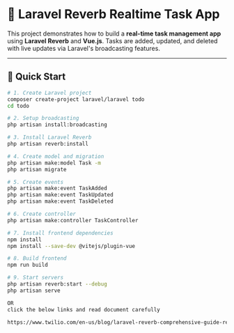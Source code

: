 # 🧠 Laravel Reverb Realtime Task App

This project demonstrates how to build a **real-time task management app** using **Laravel Reverb** and **Vue.js**. Tasks are added, updated, and deleted with live updates via Laravel's broadcasting features.

---

## 🚀 Quick Start

```bash
# 1. Create Laravel project
composer create-project laravel/laravel todo
cd todo

# 2. Setup broadcasting
php artisan install:broadcasting

# 3. Install Laravel Reverb
php artisan reverb:install

# 4. Create model and migration
php artisan make:model Task -m
php artisan migrate

# 5. Create events
php artisan make:event TaskAdded
php artisan make:event TaskUpdated
php artisan make:event TaskDeleted

# 6. Create controller
php artisan make:controller TaskController

# 7. Install frontend dependencies
npm install
npm install --save-dev @vitejs/plugin-vue

# 8. Build frontend
npm run build

# 9. Start servers
php artisan reverb:start --debug
php artisan serve

OR 
click the below links and read document carefully

https://www.twilio.com/en-us/blog/laravel-reverb-comprehensive-guide-real-time-broadcasting